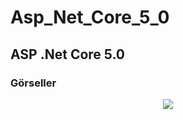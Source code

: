 # Asp_Net_Core_5_0
## ASP .Net Core 5.0

### Görseller

<div align="center">
  <img src="https://github.com/zeynoaydn/ Asp_Net_Core_5_0/İsimsiz video ‐ Clipchamp ile yapıldı.mp4" width="auto">
</div>
